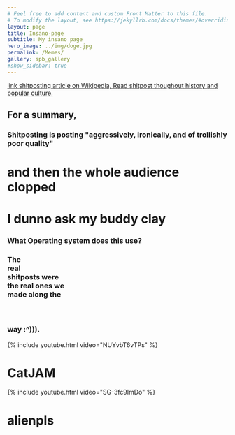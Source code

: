 ```yaml
---
# Feel free to add content and custom Front Matter to this file.
# To modify the layout, see https://jekyllrb.com/docs/themes/#overriding-theme-defaults
layout: page
title: Insano-page
subtitle: My insano page
hero_image: ../img/doge.jpg
permalink: /Memes/
gallery: spb_gallery
#show_sidebar: true
---
```


[link shitposting article on Wikipedia, Read shitpost thoughout history and popular culture.](https://en.wikipedia.org/wiki/Shitposting) 


<h2>For a summary,</h2> 

<h3> Shitposting is posting "aggressively, ironically, and of trollishly poor quality"</h3>

<h1>and then the whole audience clopped</h1>

<h1>I dunno ask my buddy clay</h1>
<h3>What Operating system does this use?</h3>

<h3> The <br> real <br> shitposts were <br> the real ones we <br> made along the <br> <br> <br> <br> way :^))).</h3>

{% include youtube.html video="NUYvbT6vTPs" %}

# CatJAM

{% include youtube.html video="SG-3fc9ImDo" %}

# alienpls
